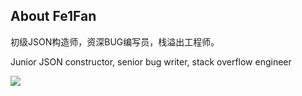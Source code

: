 ## About Fe1Fan

初级JSON构造师，资深BUG编写员，栈溢出工程师。

Junior JSON constructor, senior bug writer, stack overflow engineer


![](https://gv.halberd.cn/fe1fan?theme=stroke-colorful&active=3200ff&deactive=f1f1f1&len=8&speed=40&size=60&space=5&tail=1)
